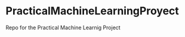 PracticalMachineLearningProyect
===============================

Repo for the Practical Machine Learnig Project
